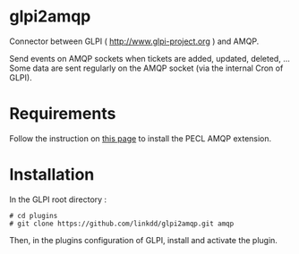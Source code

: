 # glpi2amqp

Connector between GLPI ( http://www.glpi-project.org ) and AMQP.

Send events on AMQP sockets when tickets are added, updated, deleted, ...
Some data are sent regularly on the AMQP socket (via the internal Cron of GLPI).

# Requirements

Follow the instruction on [this page](http://www.php.net/manual/en/amqp.setup.php)
to install the PECL AMQP extension.

# Installation

In the GLPI root directory :

    # cd plugins
    # git clone https://github.com/linkdd/glpi2amqp.git amqp

Then, in the plugins configuration of GLPI, install and activate the plugin.
